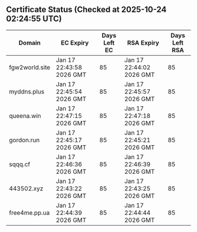 ## Certificate Status (Checked at 2025-10-24 02:24:55 UTC)
| Domain | EC Expiry | Days Left EC | RSA Expiry | Days Left RSA |
|--------|-----------|-------------|------------|--------------|
| fgw2world.site | Jan 17 22:43:58 2026 GMT | 85 | Jan 17 22:44:02 2026 GMT | 85 |
| myddns.plus | Jan 17 22:45:54 2026 GMT | 85 | Jan 17 22:45:57 2026 GMT | 85 |
| queena.win | Jan 17 22:47:15 2026 GMT | 85 | Jan 17 22:47:18 2026 GMT | 85 |
| gordon.run | Jan 17 22:45:17 2026 GMT | 85 | Jan 17 22:45:21 2026 GMT | 85 |
| sqqq.cf | Jan 17 22:46:36 2026 GMT | 85 | Jan 17 22:46:39 2026 GMT | 85 |
| 443502.xyz | Jan 17 22:43:22 2026 GMT | 85 | Jan 17 22:43:25 2026 GMT | 85 |
| free4me.pp.ua | Jan 17 22:44:39 2026 GMT | 85 | Jan 17 22:44:44 2026 GMT | 85 |
